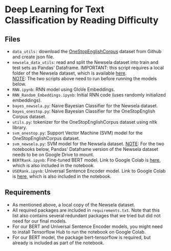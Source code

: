 # Deep Learning for Text Classification by Reading Difficulty

## Files
- `data_utils:` download the [OneStopEnglishCorpus](https://github.com/nishkalavallabhi/OneStopEnglishCorpus) dataset 
from Github and create json file. 
- `newsela_data_utils`: read and split the Newsela dataset into train and test sets as Pandas' Dataframe. IMPORTANT: this 
script requires a local folder of the Newsela dataset, which is available [here](https://newsela.com/data/).  
<u>NOTE</u>: The two scripts above need to run before running the models below. 
- `RNN.ipynb`: RNN model using GloVe Embeddings.
- `RNN_Random_Embeddings.ipynb`: Initial RNN code (uses randomly initialized embeddings).
- `bayes_newsela.py`: Naive Bayesian Classifier for the Newsela dataset.
- `bayes_onestop.py`: Naive Bayesian Classifier for the OneStopEnglish Corpus dataset.
- `utils.py`: tokenizer for the OneStopEnglishCorpus dataset using nltk library. 
- `svm_onestop.py`: Support Vector Machine (SVM) model for the OneStopEnglishCorpus dataset.
- `svm_newsela.py`: SVM model for the Newsela dataset. 
<u>NOTE</u>: For the two notebooks below, Pandas' Dataframe version of the Newsela dataset needs to be on Google Drive 
to mount.
- `BERTRank.ipynb`: Fine-tuned BERT model. Link to Google Colab is 
[here](https://colab.research.google.com/drive/1PLyNxB430viZId2-pEFFNWUkYfYsv2s9), which is also included in the notebook.
- `USERank.ipynb`: Universal Sentence Encoder model. Link to Google Colab is 
[here](https://colab.research.google.com/drive/1KIAszDpVugPFyjrWiIdVLHOCSTMH8s88), which is also included in the notebook.

## Requirements
 - As mentioned above, a local copy of the Newsela dataset.
 - All required packages are included in `requirements.txt`. Note that this list also contains several redundant packages
 that we tried but did not need for our final models. 
 - For our BERT and Universal Sentence Encoder models, you might need to install Tensorflow Hub to run the notebook on 
 Google Colab.
 - For our BERT model, the package bert-tensorflow is required, but already is included as part of the notebook. 
 